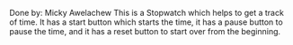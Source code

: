 Done by: Micky Awelachew
This is a Stopwatch which helps to get a track of time.
It has a start button which starts the time, it has a pause button to pause the time, and it has a reset button to start over from the beginning.  
